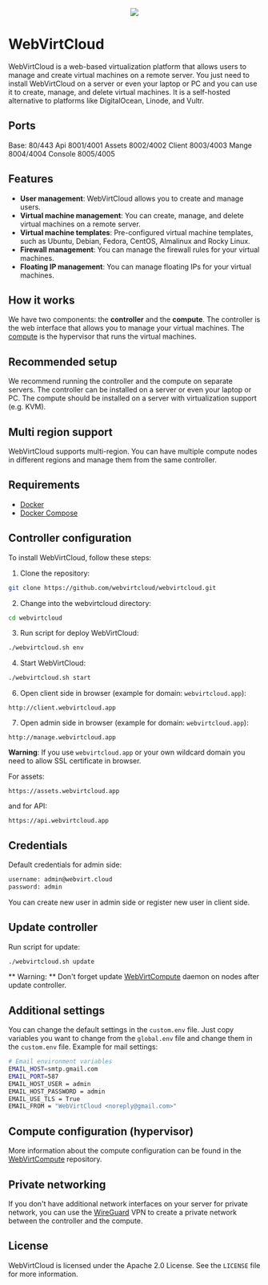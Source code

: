<p align="center">
  <img src="https://cloud-assets.webvirt.cloud/images/github-preview.png">
</p>

# WebVirtCloud #

WebVirtCloud is a web-based virtualization platform that allows users to manage and create virtual machines on a remote server. You just need to install WebVirtCloud on a server or even your laptop or PC and you can use it to create, manage, and delete virtual machines. It is a self-hosted alternative to platforms like DigitalOcean, Linode, and Vultr.

## Ports ##

Base: 80/443
Api 8001/4001
Assets 8002/4002
Client 8003/4003
Mange 8004/4004
Console 8005/4005

## Features ##

* **User management**: WebVirtCloud allows you to create and manage users.
* **Virtual machine management**: You can create, manage, and delete virtual machines on a remote server.
* **Virtual machine templates**: Pre-configured virtual machine templates, such as Ubuntu, Debian, Fedora, CentOS, Almalinux and Rocky Linux.
* **Firewall management**: You can manage the firewall rules for your virtual machines.
* **Floating IP management**: You can manage floating IPs for your virtual machines.

## How it works ##

We have two components: the **controller** and the **compute**. The controller is the web interface that allows you to manage your virtual machines. The [compute](https://github.com/webvirtcloud/webvirtcompute) is the hypervisor that runs the virtual machines.

## Recommended setup ##

We recommend running the controller and the compute on separate servers. The controller can be installed on a server or even your laptop or PC. The compute should be installed on a server with virtualization support (e.g. KVM).

## Multi region support ##

WebVirtCloud supports multi-region. You can have multiple compute nodes in different regions and manage them from the same controller. 

## Requirements ##

* [Docker](https://www.docker.com/get-started/)
* [Docker Compose](https://docs.docker.com/compose/install/)

## Controller configuration ##

To install WebVirtCloud, follow these steps:

1. Clone the repository:

```bash
git clone https://github.com/webvirtcloud/webvirtcloud.git
```

2. Change into the webvirtcloud directory:

```bash
cd webvirtcloud
```

3. Run script for deploy WebVirtCloud:

```bash
./webvirtcloud.sh env
```

4. Start WebVirtCloud:

```bash
./webvirtcloud.sh start
```

6. Open client side in browser (example for domain: `webvirtcloud.app`):

```url
http://client.webvirtcloud.app
```

7. Open admin side in browser (example for domain: `webvirtcloud.app`):

```url
http://manage.webvirtcloud.app
```

**Warning**: If you use `webvirtcloud.app` or your own wildcard domain you need to allow SSL certificate in browser.

For assets:

```url
https://assets.webvirtcloud.app
```

and for API:

```url
https://api.webvirtcloud.app
```

## Credentials ##

Default credentials for admin side:

```bash
username: admin@webvirt.cloud
password: admin
```

You can create new user in admin side or register new user in client side.

## Update controller ##

Run script for update:

```bash
./webvirtcloud.sh update
```

** Warning: ** Don't forget update [WebVirtCompute](https://github.com/webvirtcloud/webvirtcompute?tab=readme-ov-file#update-webvirtcompute-daemon) daemon on nodes after update controller.

## Additional settings ##

You can change the default settings in the `custom.env` file. Just copy variables you want to change from the `global.env` file and change them in the `custom.env` file. Example for mail settings:

```bash
# Email environment variables
EMAIL_HOST=smtp.gmail.com
EMAIL_PORT=587
EMAIL_HOST_USER = admin
EMAIL_HOST_PASSWORD = admin
EMAIL_USE_TLS = True
EMAIL_FROM = "WebVirtCloud <noreply@gmail.com>"
```

## Compute configuration (hypervisor) ##

More information about the compute configuration can be found in the [WebVirtCompute](https://github.com/webvirtcloud/webvirtcompute) repository.

## Private networking ##

If you don't have additional network interfaces on your server for private network, you can use the [WireGuard](https://www.wireguard.com) VPN to create a private network between the controller and the compute.

## License ##

WebVirtCloud is licensed under the Apache 2.0 License. See the `LICENSE` file for more information.
